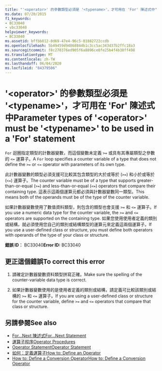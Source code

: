 ```yaml
---
title: "'<operator>' 的參數類型必須是 '<typename>'，才可用在 'For' 陳述式中"
ms.date: 07/20/2015
f1_keywords:
- BC33040
- vbc33040
helpviewer_keywords:
- BC33040
ms.assetid: bffbb812-0d69-47e4-96c5-01882722ccdb
ms.openlocfilehash: 5b49459d94868844b1c3cc5ac343d37b2ffc18a3
ms.sourcegitcommit: f8c270376ed905f6a8896ce0fe25b4f4b38ff498
ms.translationtype: MT
ms.contentlocale: zh-TW
ms.lasthandoff: 06/04/2020
ms.locfileid: "84379506"
---
```

# <a name="parameter-types-of-operator-must-be-typename-to-be-used-in-a-for-statement"></a><span data-ttu-id="3dbd5-102">'\<operator>' 的參數類型必須是 '\<typename>'，才可用在 'For' 陳述式中</span><span class="sxs-lookup"><span data-stu-id="3dbd5-102">Parameter types of '\<operator>' must be '\<typename>' to be used in a 'For' statement</span></span>
<span data-ttu-id="3dbd5-103">`For` 迴圈指定類型的計數器變數，而這個變數未定義 `>=` 或具有其專屬類型之參數的 `<=` 運算子。</span><span class="sxs-lookup"><span data-stu-id="3dbd5-103">A `For` loop specifies a counter variable of a type that does not define the `>=` or `<=` operator with parameters of its own type.</span></span>  
  
 <span data-ttu-id="3dbd5-104">此計數器變數的類型必須支援可比較其包含類型的大於或等於 (`>=`) 和小於或等於 (`<=`) 運算子。</span><span class="sxs-lookup"><span data-stu-id="3dbd5-104">The counter variable must be of a type that supports greater-than-or-equal (`>=`) and less-than-or-equal (`<=`) operators that compare their containing type.</span></span> <span data-ttu-id="3dbd5-105">這表示這兩個運算元都必須與計數器變數同一類型。</span><span class="sxs-lookup"><span data-stu-id="3dbd5-105">This means both of the operands must be of the type of the counter variable.</span></span>  
  
 <span data-ttu-id="3dbd5-106">如果計數器變數使用了數值資料類型，則包含的類型也會支援 `>=` 和 `<=` 運算子。</span><span class="sxs-lookup"><span data-stu-id="3dbd5-106">If you use a numeric data type for the counter variable, the `>=` and `<=` operators are supported on the containing type.</span></span> <span data-ttu-id="3dbd5-107">如果您使用使用者定義的類別或結構，就必須使用您自己的類別或結構類型的運算元來定義這兩個運算子。</span><span class="sxs-lookup"><span data-stu-id="3dbd5-107">If you use a user-defined class or structure, you must define both operators with operands of the type of your class or structure.</span></span>  
  
 <span data-ttu-id="3dbd5-108">**錯誤 ID︰** BC33040</span><span class="sxs-lookup"><span data-stu-id="3dbd5-108">**Error ID:** BC33040</span></span>  
  
## <a name="to-correct-this-error"></a><span data-ttu-id="3dbd5-109">更正這個錯誤</span><span class="sxs-lookup"><span data-stu-id="3dbd5-109">To correct this error</span></span>  
  
1. <span data-ttu-id="3dbd5-110">請確定計數器變數資料類型拼寫正確。</span><span class="sxs-lookup"><span data-stu-id="3dbd5-110">Make sure the spelling of the counter-variable data type is correct.</span></span>  
  
2. <span data-ttu-id="3dbd5-111">如果計數器變數使用的是使用者定義的類別或結構，請定義可比較該類別或結構的 `>=` 和 `<=` 運算子。</span><span class="sxs-lookup"><span data-stu-id="3dbd5-111">If you are using a user-defined class or structure for the counter variable, define `>=` and `<=` operators that compare that class or structure.</span></span>  
  
## <a name="see-also"></a><span data-ttu-id="3dbd5-112">另請參閱</span><span class="sxs-lookup"><span data-stu-id="3dbd5-112">See also</span></span>

- [<span data-ttu-id="3dbd5-113">For...Next 陳述式</span><span class="sxs-lookup"><span data-stu-id="3dbd5-113">For...Next Statement</span></span>](../language-reference/statements/for-next-statement.md)
- [<span data-ttu-id="3dbd5-114">運算子程序</span><span class="sxs-lookup"><span data-stu-id="3dbd5-114">Operator Procedures</span></span>](../programming-guide/language-features/procedures/operator-procedures.md)
- [<span data-ttu-id="3dbd5-115">Operator Statement</span><span class="sxs-lookup"><span data-stu-id="3dbd5-115">Operator Statement</span></span>](../language-reference/statements/operator-statement.md)
- [<span data-ttu-id="3dbd5-116">如何：定義運算子</span><span class="sxs-lookup"><span data-stu-id="3dbd5-116">How to: Define an Operator</span></span>](../programming-guide/language-features/procedures/how-to-define-an-operator.md)
- [<span data-ttu-id="3dbd5-117">How to: Define a Conversion Operator</span><span class="sxs-lookup"><span data-stu-id="3dbd5-117">How to: Define a Conversion Operator</span></span>](../programming-guide/language-features/procedures/how-to-define-a-conversion-operator.md)

